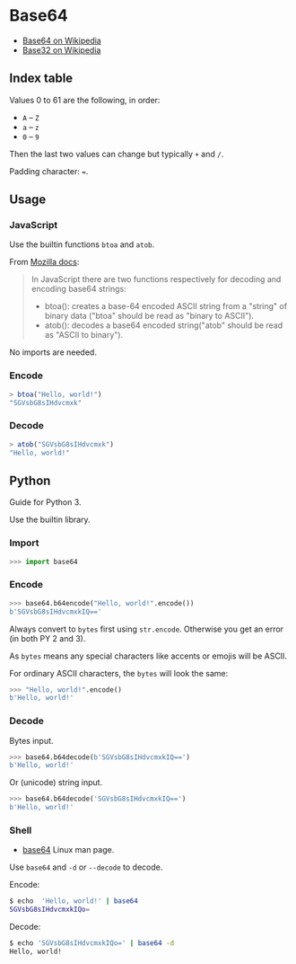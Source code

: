 # Base64

- [Base64 on Wikipedia](https://en.wikipedia.org/wiki/Base64)
- [Base32 on Wikipedia](https://en.wikipedia.org/wiki/Base32)


## Index table

Values 0 to 61 are the following, in order:

- `A` – `Z`
- `a` – `z`
- `0` – `9`

Then the last two values can change but typically `+` and `/`.

Padding character: `=`.

## Usage

### JavaScript

Use the builtin functions `btoa` and `atob`.

From [Mozilla docs](https://developer.mozilla.org/en-US/docs/Glossary/Base64):

> In JavaScript there are two functions respectively for decoding and encoding base64 strings:
>
> - btoa(): creates a base-64 encoded ASCII string from a "string" of binary data ("btoa" should be read as "binary to ASCII").
>  - atob(): decodes a base64 encoded string("atob" should be read as "ASCII to binary").

No imports are needed.

### Encode

```javascript
> btoa("Hello, world!")
"SGVsbG8sIHdvcmxk"
```

### Decode

```javascript
> atob("SGVsbG8sIHdvcmxk")
"Hello, world!"
```

## Python

Guide for Python 3.

Use the builtin library.

### Import

```python
>>> import base64
```

### Encode

```python
>>> base64.b64encode("Hello, world!".encode())
b'SGVsbG8sIHdvcmxkIQ=='
```

Always convert to `bytes` first using `str.encode`. Otherwise you get an error (in both PY 2 and 3).

As `bytes` means any special characters like accents or emojis will be ASCII.

For ordinary ASCII characters, the `bytes` will look the same:

```python
>>> "Hello, world!".encode()
b'Hello, world!'
```

### Decode

Bytes input.

```python
>>> base64.b64decode(b'SGVsbG8sIHdvcmxkIQ==')
b'Hello, world!'
```

Or (unicode) string input.

```python
>>> base64.b64decode('SGVsbG8sIHdvcmxkIQ==')
b'Hello, world!'
```


### Shell

- [base64](https://linux.die.net/man/1/base64) Linux man page.

Use `base64` and `-d` or `--decode` to decode.

Encode:

```sh
$ echo  'Hello, world!' | base64
SGVsbG8sIHdvcmxkIQo=
```

Decode:

```sh
$ echo 'SGVsbG8sIHdvcmxkIQo=' | base64 -d
Hello, world!
```
